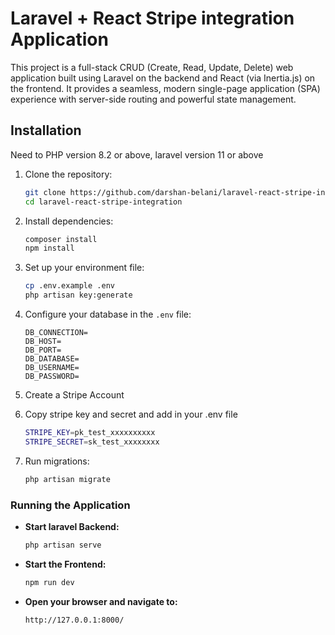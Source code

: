 # Laravel + React Stripe integration Application

This project is a full-stack CRUD (Create, Read, Update, Delete) web application built using Laravel on the backend and React (via Inertia.js) on the frontend. It provides a seamless, modern single-page application (SPA) experience with server-side routing and powerful state management.

## Installation
Need to PHP version 8.2 or above, laravel version 11 or above

1. Clone the repository:
    ```bash
    git clone https://github.com/darshan-belani/laravel-react-stripe-integration.git
    cd laravel-react-stripe-integration
    ```

2. Install dependencies:
    ```bash
    composer install
    npm install
    ```

3. Set up your environment file:
    ```bash
    cp .env.example .env
    php artisan key:generate
    ```

4. Configure your database in the `.env` file:
    ```env
    DB_CONNECTION=
    DB_HOST=
    DB_PORT=
    DB_DATABASE=
    DB_USERNAME=
    DB_PASSWORD=
    ```
5. Create a Stripe Account
   
6. Copy stripe key and secret and add in your .env file 
    ```bash
    STRIPE_KEY=pk_test_xxxxxxxxxx
    STRIPE_SECRET=sk_test_xxxxxxxx
    ```

7. Run migrations:
    ```bash
    php artisan migrate
    ```

### Running the Application

- **Start laravel Backend:**
    ```bash
    php artisan serve
    ```

- **Start the Frontend:**
    ```bash
    npm run dev
    ```

- **Open your browser and navigate to:**
    ```
    http://127.0.0.1:8000/
    ```
